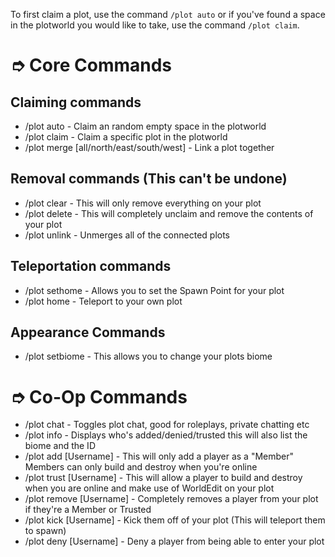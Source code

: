 To first claim a plot, use the command `/plot auto` or if you've found a space in the plotworld you would like to take, use the command `/plot claim`.


# ➮ Core Commands

## Claiming commands

- /plot auto - Claim an random empty space in the plotworld
- /plot claim - Claim a specific plot in the plotworld
- /plot merge \[all/north/east/south/west] - Link a plot together

## Removal commands (This can't be undone)

- /plot clear - This will only remove everything on your plot
- /plot delete - This will completely unclaim and remove the contents of your plot
- /plot unlink - Unmerges all of the connected plots

## Teleportation commands

- /plot sethome - Allows you to set the Spawn Point for your plot
- /plot home - Teleport to your own plot

## Appearance Commands

* /plot setbiome - This allows you to change your plots biome

# ➮ Co-Op Commands

- /plot chat - Toggles plot chat, good for roleplays, private chatting etc
- /plot info - Displays who's added/denied/trusted this will also list the biome and the ID
- /plot add \[Username] - This will only add a player as a "Member" Members can only build and destroy when you're online
- /plot trust \[Username] - This will allow a player to build and destroy when you are online and make use of WorldEdit on your plot
- /plot remove \[Username] - Completely removes a player from your plot if they're a Member or Trusted
- /plot kick \[Username] - Kick them off of your plot (This will teleport them to spawn)
- /plot deny \[Username] - Deny a player from being able to enter your plot
